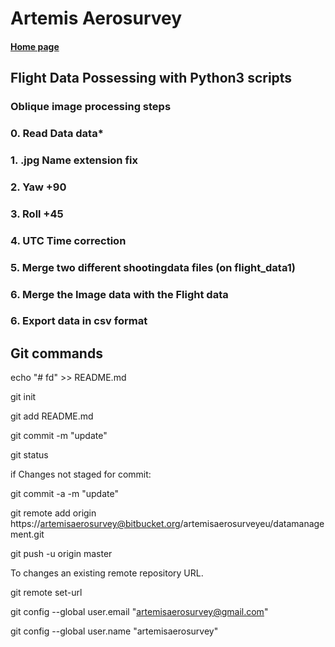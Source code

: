 # Artemis Aerosurvey
#### [Home page](http://aerosurvey.eu)
## Flight Data Possessing with Python3 scripts

### Oblique image processing steps

### 0. Read Data data*
### 1. .jpg Name extension fix
### 2. Yaw +90
### 3. Roll +45
### 4. UTC Time correction
### 5. Merge two different shootingdata files (on flight_data1)
### 6. Merge the Image data with the Flight data
### 6. Export data in csv format



## Git commands

echo "# fd" >> README.md

git init

git add README.md

git commit -m "update"

git status

if Changes not staged for commit:

git commit -a -m "update"

git remote add origin https://artemisaerosurvey@bitbucket.org/artemisaerosurveyeu/datamanagement.git

git push -u origin master

To changes an existing remote repository URL.

git remote set-url

git config --global user.email "artemisaerosurvey@gmail.com"

git config --global user.name "artemisaerosurvey"
